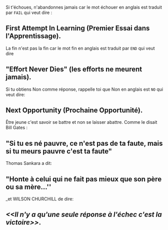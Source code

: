 
Si t'échoues, n'abandonnes jamais car le mot échouer en anglais est traduit par `FAIL` qui veut dire : 
## First Attempt In Learning (Premier Essai dans l'Apprentissage).

La fin n'est pas la fin car le mot fin en anglais est traduit par `END` qui veut dire 
## "Effort Never Dies" (les efforts ne meurent jamais).

Si tu obtiens Non comme réponse, rappelle toi que Non en anglais est `NO` qui veut dire:
## Next Opportunity (Prochaine Opportunité).

Être jeune c'est savoir se battre et non se laisser abattre.
Comme le disait Bill Gates :
## "Si tu es né pauvre, ce n'est pas de ta faute, mais si tu meurs pauvre c'est ta faute"

Thomas Sankara a dit: 
## "Honte à celui qui ne fait pas mieux que son père ou sa mère...''
_et WILSON CHURCHILL de dire: 
## _<<Il n'y a qu'une seule réponse à l'échec c'est la victoire>>_.
